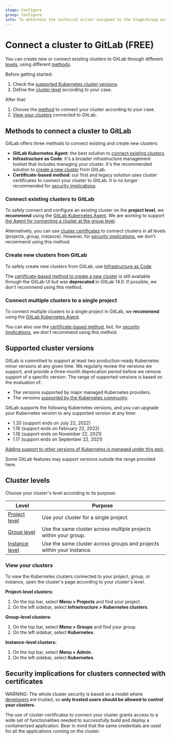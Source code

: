 ```yaml
---
stage: Configure
group: Configure
info: To determine the technical writer assigned to the Stage/Group associated with this page, see https://about.gitlab.com/handbook/engineering/ux/technical-writing/#assignments
---
```


# Connect a cluster to GitLab **(FREE)**

You can create new or connect existing clusters to GitLab through different [levels](#cluster-levels),
using different [methods](#methods-to-connect-a-cluster-to-gitlab).

Before getting started:

1. Check the [supported Kubernetes cluster versions](#supported-cluster-versions).
1. Define the [cluster level](#cluster-levels) according to your case.

After that:

1. Choose the [method](#methods-to-connect-a-cluster-to-gitlab)
to connect your cluster according to your case.
1. [View your clusters](#view-your-clusters) connected to GitLab.

## Methods to connect a cluster to GitLab

GitLab offers three methods to connect existing and create new clusters:

- **GitLab Kubernetes Agent**: the best solution to
[connect existing clusters](#connect-existing-clusters-to-gitlab).
- **Infrastructure as Code**: it's a broader infrastructure management
toolset that includes managing your cluster. It's the recommended
solution to [create a new cluster](#create-new-clusters-from-gitlab)
from GitLab.
- **Certificate-based method**: our first and legacy solution uses
cluster certificates to connect your cluster to GitLab. It is no longer
recommended for [security implications](#security-implications-for-clusters-connected-with-certificates).

### Connect existing clusters to GitLab

To safely connect and configure an existing cluster on the **project level**,
we **recommend** using the [GitLab Kubernetes Agent](../../../clusters/agent/index.md).
We are working to support [the Agent for connecting a cluster at the group level](https://gitlab.com/groups/gitlab-org/-/epics/5784).

Alternatively, you can use [cluster certificates](../../../project/clusters/add_existing_cluster.md)
to connect clusters in all levels (projects, group, instance). However,
for [security implications](#security-implications-for-clusters-connected-with-certificates),
we don't recommend using this method.

### Create new clusters from GitLab

To safely create new clusters from GitLab, use
[Infrastructure as Code](../../iac/index.md#create-a-new-cluster-through-iac).

The [certificate-based method to create a new cluster](../../../project/clusters/add_remove_clusters.md)
is still available through the GitLab UI but was **deprecated** in GitLab 14.0.
If possible, we don't recommend using this method.

### Connect multiple clusters to a single project

To connect multiple clusters to a single project in GitLab,
we **recommend** using the [GitLab Kubernetes Agent](../../../clusters/agent/index.md).

You can also use the [certificate-based method](../../../project/clusters/multiple_kubernetes_clusters.md),
but, for [security implications](#security-implications-for-clusters-connected-with-certificates),
we don't recommend using this method.

## Supported cluster versions

GitLab is committed to support at least two production-ready Kubernetes minor
versions at any given time. We regularly review the versions we support, and
provide a three-month deprecation period before we remove support of a specific
version. The range of supported versions is based on the evaluation of:

- The versions supported by major managed Kubernetes providers.
- The versions [supported by the Kubernetes community](https://kubernetes.io/releases/version-skew-policy/#supported-versions).

GitLab supports the following Kubernetes versions, and you can upgrade your
Kubernetes version to any supported version at any time:

- 1.20 (support ends on July 22, 2022)
- 1.19 (support ends on February 22, 2022)
- 1.18 (support ends on November 22, 2021)
- 1.17 (support ends on September 22, 2021)

[Adding support to other versions of Kubernetes is managed under this epic](https://gitlab.com/groups/gitlab-org/-/epics/4827).

Some GitLab features may support versions outside the range provided here.

## Cluster levels

Choose your cluster's level according to its purpose:

| Level | Purpose |
|--|--|
| [Project level](../../../project/clusters/index.md) | Use your cluster for a single project. |
| [Group level](../../../group/clusters/index.md) | Use the same cluster across multiple projects within your group. |
| [Instance level](../../../instance/clusters/index.md) | Use the same cluster across groups and projects within your instance. |

### View your clusters

To view the Kubernetes clusters connected to your project,
group, or instance, open the cluster's page according to
your cluster's level.

**Project-level clusters:**

1. On the top bar, select **Menu > Projects** and find your project.
1. On the left sidebar, select **Infrastructure > Kubernetes clusters**.

**Group-level clusters:**

1. On the top bar, select **Menu > Groups** and find your group.
1. On the left sidebar, select **Kubernetes**.

**Instance-level clusters:**

1. On the top bar, select **Menu > Admin**.
1. On the left sidebar, select **Kubernetes**.

## Security implications for clusters connected with certificates

WARNING:
The whole cluster security is based on a model where [developers](../../../permissions.md)
are trusted, so **only trusted users should be allowed to control your clusters**.

The use of cluster certificates to connect your cluster grants
access to a wide set of functionalities needed to successfully
build and deploy a containerized application. Bear in mind that
the same credentials are used for all the applications running
on the cluster.
